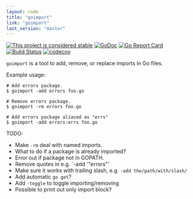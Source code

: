 ```yaml
---
layout: code
title: "goimport"
link: "goimport"
last_version: "master"
---
```


[![This project is considered stable](https://img.shields.io/badge/Status-stable-green.svg)](https://arp242.net/status/stable)
[![GoDoc](https://godoc.org/arp242.net/goimport?status.svg)](https://godoc.org/arp242.net/goimport)
[![Go Report Card](https://goreportcard.com/badge/github.com/Carpetsmoker/goimport)](https://goreportcard.com/report/github.com/Carpetsmoker/goimport)
[![Build Status](https://travis-ci.org/Carpetsmoker/goimport.svg?branch=master)](https://travis-ci.org/Carpetsmoker/goimport)
[![codecov](https://codecov.io/gh/Carpetsmoker/goimport/branch/master/graph/badge.svg)](https://codecov.io/gh/Carpetsmoker/goimport)

`goimport` is a tool to add, remove, or replace imports in Go files.

Example usage:

	# Add errors package.
	$ goimport -add errors foo.go

	# Remove errors package.
	$ goimport -rm errors foo.go

	# Add errors package aliased as "errs"
	$ goimport -add errors:errs foo.go

TODO:

- Make `-rm` deal with named imports.
- What to do if a package is already imported?
- Error out if package not in GOPATH.
- Remove quotes in e.g. `-add '"errors"'
- Make sure it works with trailing slash, e.g. `-add the/path/with/slash/`
- Add automatic `go get`?
- Add `-toggle` to toggle importing/removing
- Possible to print out only import block?
